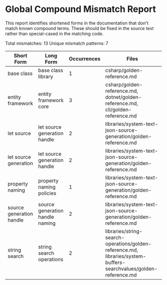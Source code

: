 # Global Compound Mismatch Report

This report identifies shortened forms in the documentation that don't match known compound terms.
These should be fixed in the source text rather than special-cased in the matching code.

Total mismatches: 13
Unique mismatch patterns: 7

| Short Form | Long Form | Occurrences | Files |
|------------|-----------|-------------|-------|
| base class | base class library | 1 | csharp/golden-reference.md |
| entity framework | entity framework core | 3 | csharp/golden-reference.md, dotnet/golden-reference.md, cli/golden-reference.md |
| let source | let source generation handle | 2 | libraries/system-text-json-source-generation/golden-reference.md |
| let source generation | let source generation handle | 2 | libraries/system-text-json-source-generation/golden-reference.md |
| property naming | property naming policies | 1 | libraries/system-text-json-source-generation/golden-reference.md |
| source generation handle | source generation handle naming | 2 | libraries/system-text-json-source-generation/golden-reference.md |
| string search | string search operations | 2 | libraries/string-search-operations/golden-reference.md, libraries/system-buffers-searchvalues/golden-reference.md |
